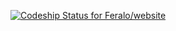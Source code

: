 [ ![Codeship Status for Feralo/website](https://www.codeship.io/projects/697b3ee0-e24b-0131-f3a6-2e17c41adced/status)](https://www.codeship.io/projects/25289)
